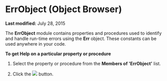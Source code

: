 
# ErrObject (Object Browser)

 **Last modified:** July 28, 2015

The  **ErrObject** module contains properties and procedures used to identify and handle run-time errors using the **Err** object. These constants can be used anywhere in your code.

 **To get Help on a particular property or procedure**



1. Select the property or procedure from the  **Members of 'ErrObject'** list.
    
2. Click the 
![](../images/but_help_ZA01201583.gif) button.
    

